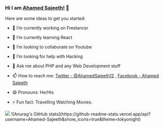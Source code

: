 ### Hi I am  [ Ahamed Sajeeth!](http://ahamedsajeeth.tech/) 👋

Here are some ideas to get you started:

- 🔭 I’m currently working on Freelancer
- 🌱 I’m currently learning React 
- 👯 I’m looking to collaborate on Youtube
- 🤔 I’m looking for help with Hacking
- 💬 Ask me about PHP and  any Web Development stuff
- 📫 How to reach me:  [Twitter - @AhamedSajeeth12](https://twitter.com/AhamedSajeeth12) ,  [Facebook - Ahamed Sajeeth](https://www.facebook.com/ahamedsajeeth.abdulcader)

- 😄 Pronouns: He/His
- ⚡ Fun fact: Travelling Watching Movies.

<img src= "https://github-readme-stats.vercel.app/api?username=Ahamed-Sajeeth&&show_icons=true&title_color=ffffff&icon_color=bb2acf&text_color=daf7dc&bg_color=151515">
![Anurag's GitHub stats](https://github-readme-stats.vercel.app/api?username=Ahamed-Sajeeth&show_icons=true&theme=tokyonight)


